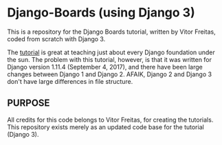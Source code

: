 # Django-Boards (using Django 3)
This is a repository for the Django Boards tutorial, written by Vitor Freitas, coded from scratch with Django 3.

The [tutorial](https://simpleisbetterthancomplex.com/series/2017/09/04/a-complete-beginners-guide-to-django-part-1.html) is great at teaching just about every Django
foundation under the sun. The problem with this tutorial, however, is that it was written for Django version 1.11.4 (September 4, 2017), and there have been large
changes between Django 1 and Django 2. AFAIK, Django 2 and Django 3 don't have large differences in file structure.

## PURPOSE
All credits for this code belongs to Vitor Freitas, for creating the tutorials. This repository exists merely as an updated code base for the tutorial (Django 3).
